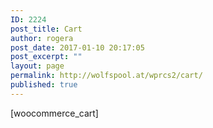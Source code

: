 ```yaml
---
ID: 2224
post_title: Cart
author: rogera
post_date: 2017-01-10 20:17:05
post_excerpt: ""
layout: page
permalink: http://wolfspool.at/wprcs2/cart/
published: true
---
```

[woocommerce_cart]